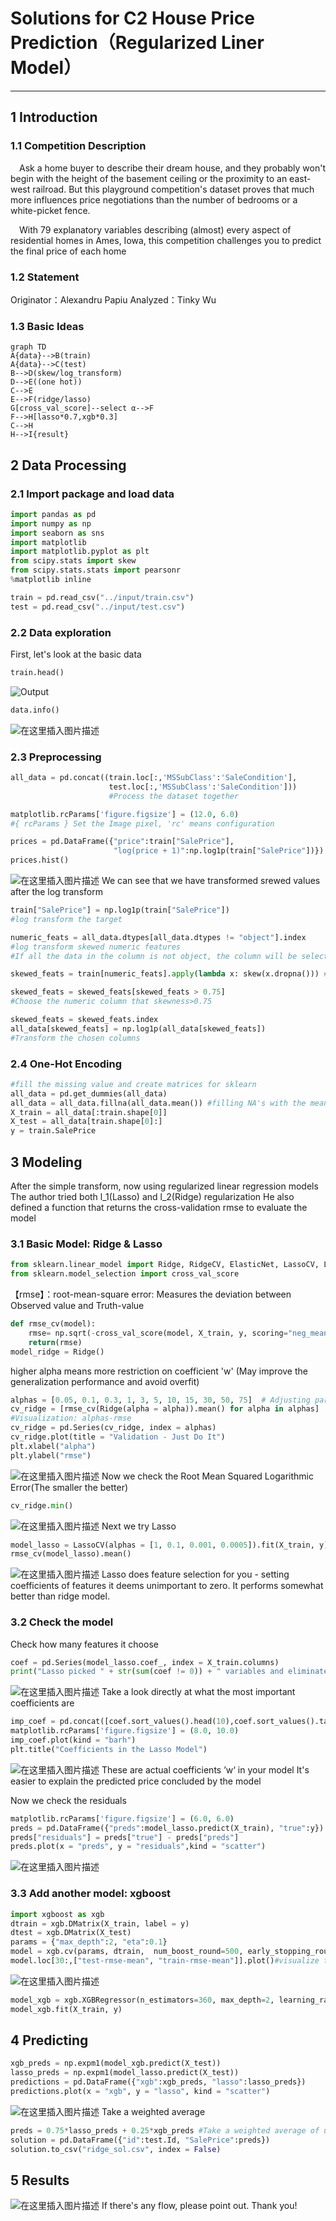 ﻿# Solutions for C2 House Price Prediction（Regularized Liner Model）
***
## 1 Introduction
### 1.1 Competition Description
&emsp;Ask a home buyer to describe their dream house, and they probably won't begin with the height of the basement ceiling or the proximity to an east-west railroad. But this playground competition's dataset proves that much more influences price negotiations than the number of bedrooms or a white-picket fence.

&emsp;With 79 explanatory variables describing (almost) every aspect of residential homes in Ames, Iowa, this competition challenges you to predict the final price of each home

### 1.2 Statement
Originator：Alexandru Papiu
Analyzed：Tinky Wu
### 1.3 Basic Ideas
```mermaid
graph TD
A{data}-->B(train)
A{data}-->C(test)
B-->D(skew/log_transform)
D-->E((one hot))
C-->E
E-->F(ridge/lasso)
G[cross_val_score]--select α-->F
F-->H[lasso*0.7,xgb*0.3]
C-->H
H-->I{result}
```

## 2 Data Processing
### 2.1 Import package and load data
```python
import pandas as pd
import numpy as np
import seaborn as sns
import matplotlib
import matplotlib.pyplot as plt
from scipy.stats import skew
from scipy.stats.stats import pearsonr
%matplotlib inline
```
```python
train = pd.read_csv("../input/train.csv")
test = pd.read_csv("../input/test.csv")
```
### 2.2 Data exploration
First, let's look at the basic data
```python
train.head()
```
![Output](https://img-blog.csdnimg.cn/2019020120294079.png)
```python
data.info()
```
![在这里插入图片描述](https://img-blog.csdnimg.cn/20190201203435912.png?x-oss-process=image/watermark,type_ZmFuZ3poZW5naGVpdGk,shadow_10,text_aHR0cHM6Ly9ibG9nLmNzZG4ubmV0L1Rpbmt5MjAxMw==,size_16,color_FFFFFF,t_70)
### 2.3 Preprocessing
```python
all_data = pd.concat((train.loc[:,'MSSubClass':'SaleCondition'],
					  test.loc[:,'MSSubClass':'SaleCondition'])) 
					  #Process the dataset together

matplotlib.rcParams['figure.figsize'] = (12.0, 6.0)
#{ rcParams } Set the Image pixel, 'rc' means configuration

prices = pd.DataFrame({"price":train["SalePrice"], 
					   "log(price + 1)":np.log1p(train["SalePrice"])})
prices.hist()
```
![在这里插入图片描述](https://img-blog.csdnimg.cn/20190201203917690.png?x-oss-process=image/watermark,type_ZmFuZ3poZW5naGVpdGk,shadow_10,text_aHR0cHM6Ly9ibG9nLmNzZG4ubmV0L1Rpbmt5MjAxMw==,size_16,color_FFFFFF,t_70)
We can see that we have transformed srewed values after the log transform
```python
train["SalePrice"] = np.log1p(train["SalePrice"]) 
#log transform the target

numeric_feats = all_data.dtypes[all_data.dtypes != "object"].index
#log transform skewed numeric features
#If all the data in the column is not object, the column will be selected

skewed_feats = train[numeric_feats].apply(lambda x: skew(x.dropna())) #compute skewness, just for the training set

skewed_feats = skewed_feats[skewed_feats > 0.75]
#Choose the numeric column that skewness>0.75

skewed_feats = skewed_feats.index
all_data[skewed_feats] = np.log1p(all_data[skewed_feats])
#Transform the chosen columns
```
### 2.4 One-Hot Encoding 
```python
#fill the missing value and create matrices for sklearn
all_data = pd.get_dummies(all_data)
all_data = all_data.fillna(all_data.mean()) #filling NA's with the mean of the column
X_train = all_data[:train.shape[0]]
X_test = all_data[train.shape[0]:]
y = train.SalePrice
```

## 3 Modeling
After the simple transform, now using regularized linear regression models
The author tried both l_1(Lasso) and l_2(Ridge) regularization
He also defined a function that returns the cross-validation rmse to evaluate the model
### 3.1 Basic Model: Ridge & Lasso
```python
from sklearn.linear_model import Ridge, RidgeCV, ElasticNet, LassoCV, LassoLarsCV
from sklearn.model_selection import cross_val_score
```
【rmse】：root-mean-square error: Measures the deviation between Observed value and Truth-value
```python
def rmse_cv(model):
    rmse= np.sqrt(-cross_val_score(model, X_train, y, scoring="neg_mean_squared_error", cv = 5))
    return(rmse)
model_ridge = Ridge()
```
higher alpha means more restriction on coefficient 'w' (May improve the generalization performance and avoid overfit)
```python
alphas = [0.05, 0.1, 0.3, 1, 3, 5, 10, 15, 30, 50, 75]  # Adjusting parameters
cv_ridge = [rmse_cv(Ridge(alpha = alpha)).mean() for alpha in alphas]
#Visualization: alphas-rmse
cv_ridge = pd.Series(cv_ridge, index = alphas)
cv_ridge.plot(title = "Validation - Just Do It")
plt.xlabel("alpha")
plt.ylabel("rmse")
```
![在这里插入图片描述](https://img-blog.csdnimg.cn/20190201205840578.png?x-oss-process=image/watermark,type_ZmFuZ3poZW5naGVpdGk,shadow_10,text_aHR0cHM6Ly9ibG9nLmNzZG4ubmV0L1Rpbmt5MjAxMw==,size_16,color_FFFFFF,t_70)
Now we check the Root Mean Squared Logarithmic Error(The smaller the better)
```python
cv_ridge.min()
```
![在这里插入图片描述](https://img-blog.csdnimg.cn/20190201210010825.png)
Next we try Lasso
```python
model_lasso = LassoCV(alphas = [1, 0.1, 0.001, 0.0005]).fit(X_train, y)
rmse_cv(model_lasso).mean()
```
![在这里插入图片描述](https://img-blog.csdnimg.cn/20190201210127644.png)
Lasso  does feature selection for you - setting coefficients of features it deems unimportant to zero. It performs somewhat better than ridge model.
### 3.2 Check the model
Check how many features it choose
```python
coef = pd.Series(model_lasso.coef_, index = X_train.columns)
print("Lasso picked " + str(sum(coef != 0)) + " variables and eliminated the other " +  str(sum(coef == 0)) + " variables")
```
![在这里插入图片描述](https://img-blog.csdnimg.cn/20190201210347715.png)
Take a look directly at what the most important coefficients are
```python
imp_coef = pd.concat([coef.sort_values().head(10),coef.sort_values().tail(10)])
matplotlib.rcParams['figure.figsize'] = (8.0, 10.0)
imp_coef.plot(kind = "barh")
plt.title("Coefficients in the Lasso Model")
```
![在这里插入图片描述](https://img-blog.csdnimg.cn/20190201210456843.png?x-oss-process=image/watermark,type_ZmFuZ3poZW5naGVpdGk,shadow_10,text_aHR0cHM6Ly9ibG9nLmNzZG4ubmV0L1Rpbmt5MjAxMw==,size_16,color_FFFFFF,t_70)
These are actual coefficients ’w‘ in your model
It's easier to explain the predicted price concluded by the model

Now we check the residuals
```python
matplotlib.rcParams['figure.figsize'] = (6.0, 6.0)
preds = pd.DataFrame({"preds":model_lasso.predict(X_train), "true":y})
preds["residuals"] = preds["true"] - preds["preds"]
preds.plot(x = "preds", y = "residuals",kind = "scatter")
```
![在这里插入图片描述](https://img-blog.csdnimg.cn/20190201210751728.png?x-oss-process=image/watermark,type_ZmFuZ3poZW5naGVpdGk,shadow_10,text_aHR0cHM6Ly9ibG9nLmNzZG4ubmV0L1Rpbmt5MjAxMw==,size_16,color_FFFFFF,t_70)
### 3.3 Add another model: xgboost
```python
import xgboost as xgb
dtrain = xgb.DMatrix(X_train, label = y)
dtest = xgb.DMatrix(X_test)
params = {"max_depth":2, "eta":0.1}
model = xgb.cv(params, dtrain,  num_boost_round=500, early_stopping_rounds=100)
model.loc[30:,["test-rmse-mean", "train-rmse-mean"]].plot()#visualize the rmse-mean changing
```
![在这里插入图片描述](https://img-blog.csdnimg.cn/20190201211002750.png?x-oss-process=image/watermark,type_ZmFuZ3poZW5naGVpdGk,shadow_10,text_aHR0cHM6Ly9ibG9nLmNzZG4ubmV0L1Rpbmt5MjAxMw==,size_16,color_FFFFFF,t_70)
```python
model_xgb = xgb.XGBRegressor(n_estimators=360, max_depth=2, learning_rate=0.1) #the params were tuned using xgb.cv
model_xgb.fit(X_train, y)
```
## 4 Predicting
```python
xgb_preds = np.expm1(model_xgb.predict(X_test))
lasso_preds = np.expm1(model_lasso.predict(X_test))
predictions = pd.DataFrame({"xgb":xgb_preds, "lasso":lasso_preds})
predictions.plot(x = "xgb", y = "lasso", kind = "scatter")
```
![在这里插入图片描述](https://img-blog.csdnimg.cn/20190201211251444.png?x-oss-process=image/watermark,type_ZmFuZ3poZW5naGVpdGk,shadow_10,text_aHR0cHM6Ly9ibG9nLmNzZG4ubmV0L1Rpbmt5MjAxMw==,size_16,color_FFFFFF,t_70)
Take a weighted average
```python
preds = 0.75*lasso_preds + 0.25*xgb_preds #Take a weighted average of uncorrelated results
solution = pd.DataFrame({"id":test.Id, "SalePrice":preds})
solution.to_csv("ridge_sol.csv", index = False)
```
## 5 Results
![在这里插入图片描述](https://img-blog.csdnimg.cn/2019020121441154.png)
If there's any flow, please point out. Thank you!




